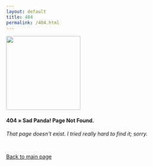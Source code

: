 ```yaml
---
layout: default
title: 404
permalink: /404.html
---
```


<img src="{{site.baseurl}}/images/404.jpg" width="200"/>

#### 404 &raquo; Sad Panda! Page Not Found.

_That page doesn't exist. I tried really hard to find it; sorry._

<br/>

[Back to main page](/)

<br/>
<br/>
<br/>
<br/>
<br/>
<br/>
<br/>
